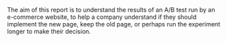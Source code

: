The aim of this report is to understand the results of an A/B test run by an e-commerce website, to help a company understand if they should implement the new page, keep the old page, or perhaps run the experiment longer to make their decision.
